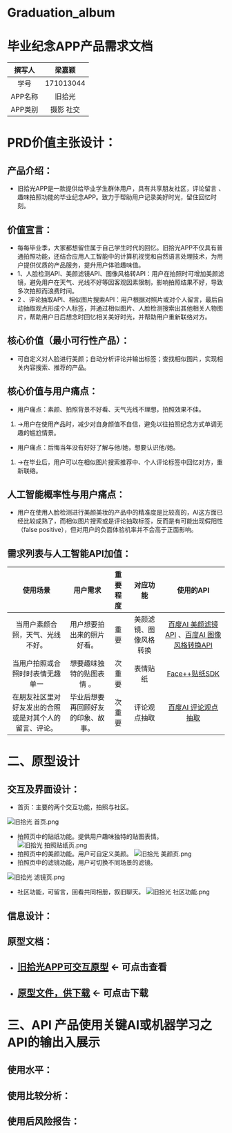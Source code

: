 # Graduation_album
# 毕业纪念APP产品需求文档
| 撰写人  | 梁嘉颖  | 
|:-:|:-:|
| 学号  | 171013044  |
| APP名称 | 旧拾光  |
| APP类别 | 摄影 社交 |
# PRD价值主张设计：
## 产品介绍：
- 旧拾光APP是一款提供给毕业学生群体用户，具有共享朋友社区，评论留言 、趣味拍照功能的毕业纪念APP。致力于帮助用户记录美好时光，留住回忆时刻。
## 价值宣言：
- 每每毕业季，大家都想留住属于自己学生时代的回忆。旧拾光APP不仅具有普通拍照功能，还结合应用人工智能中的计算机视觉和自然语言处理技术，为用户提供优质的产品服务，提升用户体验趣味值。
- 1、人脸检测API、美颜滤镜API、图像风格转API：用户在拍照时可增加美颜滤镜，避免用户在天气、光线不好等因客观因素限制，影响拍照结果不好，导致多次拍照而浪费时间。
- 2 、评论抽取API、相似图片搜索API：用户根据对照片或对个人留言，最后自动抽取观点形成个人标签，并通过相似图片、人脸检测搜索出其他相关人物图片，帮助用户日后想念时回忆相关美好时光，并帮助用户重新联络对方。
## 核心价值（最小可行性产品）：
- 可自定义对人脸进行美颜；自动分析评论并输出标签；查找相似图片，实现相关内容搜索、推荐的产品。
## 核心价值与用户痛点：
- 用户痛点：素颜、拍照背景不好看、天气光线不理想，拍照效果不佳。
1. →用户在使用产品时，减少对自身颜值不自信，避免以往拍照纪念方式单调无趣的尴尬情景。
- 用户痛点：后悔当年没有好好了解与他/她，想要认识他/她。
1. →在毕业后，用户可以在相似图片搜索推荐中、个人评论标签中回忆对方，重新联络。
## 人工智能概率性与用户痛点：
- 用户在使用人脸检测进行美颜美妆的产品中的精准度是比较高的，AI这方面已经比较成熟了，而相似图片搜索或是评论抽取标签，反而是有可能出现假阳性（false positive），但对用户的负面体验机率并不会高于正面影响。
## 需求列表与人工智能API加值：
| 使用场景 | 用户需求  |重要程度 |对应功能  | 使用的API  | 
|:-:|:-:|:-: |:-:|:-:|
|当用户素颜合照，天气、光线不好。| 用户想要拍出来的照片好看。 | 重 要 |美颜滤镜、图像风格转换|[百度AI 美颜滤镜API](https://ai.baidu.com/tech/face/BeautySDK) 、[百度AI 图像风格转换API](https://ai.baidu.com/tech/imagesearch/similar)| 
|当用户拍照或合照时时表情无趣单一|想要趣味独特的贴图表情 。 |次重要|表情贴纸 | [Face++贴纸SDK](https://www.faceplusplus.com.cn/sdk/paster/)|
| 在朋友社区里对好友发出的合照或是对其个人的留言、评论。 |毕业后想要再回顾好友的印象、故事。   | 次重要 |评论观点抽取| [百度AI 评论观点抽取](https://ai.baidu.com/tech/nlp_apply/comment_tag)

# 二、原型设计
## 交互及界面设计：
- 首页：主要的两个交互功能，拍照与社区。<br>

![旧拾光 首页.png](https://upload-images.jianshu.io/upload_images/9509773-7c8830e3318126bc.png?imageMogr2/auto-orient/strip%7CimageView2/2/w/1240)

- 拍照页中的贴纸功能。提供用户趣味独特的贴图表情。
![旧拾光 拍照贴纸页.png](https://upload-images.jianshu.io/upload_images/9509773-d378ea3b00f74502.png?imageMogr2/auto-orient/strip%7CimageView2/2/w/1240)
- 拍照页中的美颜功能。用户可自定义美颜。
![旧拾光 美颜页.png](https://upload-images.jianshu.io/upload_images/9509773-6431db285e6aa7a9.png?imageMogr2/auto-orient/strip%7CimageView2/2/w/1240)
- 拍照页中的滤镜功能，用户可切换不同场景的滤镜。

![旧拾光 滤镜页.png](https://upload-images.jianshu.io/upload_images/9509773-9af7d81f6c89477c.png?imageMogr2/auto-orient/strip%7CimageView2/2/w/1240)

- 社区功能，可留言，回看共同相册，叙旧聊天。
![旧拾光 社区功能.png](https://upload-images.jianshu.io/upload_images/9509773-a03c20a1896d3735.png?imageMogr2/auto-orient/strip%7CimageView2/2/w/1240)


## 信息设计：




## 原型文档：
- ## [旧拾光APP可交互原型](https://nfunm044.github.io/prototype_download_album/#g=1&p=%E9%A6%96%E9%A1%B5)  ← 可点击查看

- ## [原型文件，供下载](https://github.com/NFUNM044/prototype_download_album)  ← 可点击下载




# 三、API 产品使用关键AI或机器学习之API的输出入展示
## 使用水平：
## 使用比较分析：
## 使用后风险报告：

